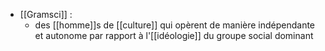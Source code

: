 - [[Gramsci]] :
	- des [[homme]]s de [[culture]] qui opèrent de manière indépendante et autonome par rapport à l'[[idéologie]] du groupe social dominant
